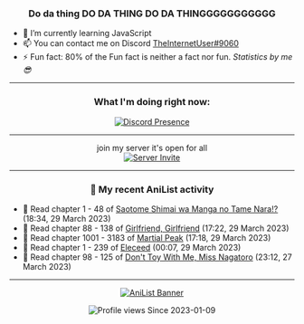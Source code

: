 <div align="center">

### Do da thing DO DA THING DO DA THINGGGGGGGGGGG
</div>

- 🌱 I’m currently learning JavaScript
- 📫 You can contact me on Discord [TheInternetUser#9060](https://discord.com/users/534117072796385300)
- ⚡ Fun fact: 80% of the Fun fact is neither a fact nor fun. _Statistics by me 😎_
<hr>

<div align="center">

### What I'm doing right now:
[![Discord Presence](https://lanyard.cnrad.dev/api/534117072796385300)](https://discord.com/users/534117072796385300)
<hr>

join my server it's open for all <br>
[![Server Invite](https://invidget.switchblade.xyz/bfYgVHxrSs)](https://discord.gg/bfYgVHxrSs)

<hr>
  
### 🌸 My recent AniList activity

</div>

<!-- ANILIST_ACTIVITY:start -->

-   📖 Read chapter 1 - 48 of [Saotome Shimai wa Manga no Tame Nara!?](https://anilist.co/manga/103621) (18:34, 29 March 2023)
-   📖 Read chapter 88 - 138 of [Girlfriend, Girlfriend](https://anilist.co/manga/116266) (17:22, 29 March 2023)
-   📖 Read chapter 1001 - 3183 of [Martial Peak](https://anilist.co/manga/104494) (17:18, 29 March 2023)
-   📖 Read chapter 1 - 239 of [Eleceed](https://anilist.co/manga/106929) (00:07, 29 March 2023)
-   📖 Read chapter 98 - 125 of [Don't Toy With Me, Miss Nagatoro](https://anilist.co/manga/100664) (23:12, 27 March 2023)

<!-- ANILIST_ACTIVITY:end -->
<hr>

<div align="center">

[![AniList Banner](https://img.anili.st/User/929966)](https://anilist.co/user/TheInternetUser)

![Profile views](https://gpvc.arturio.dev/TheInternetUse7) Since 2023-01-09

</div>
